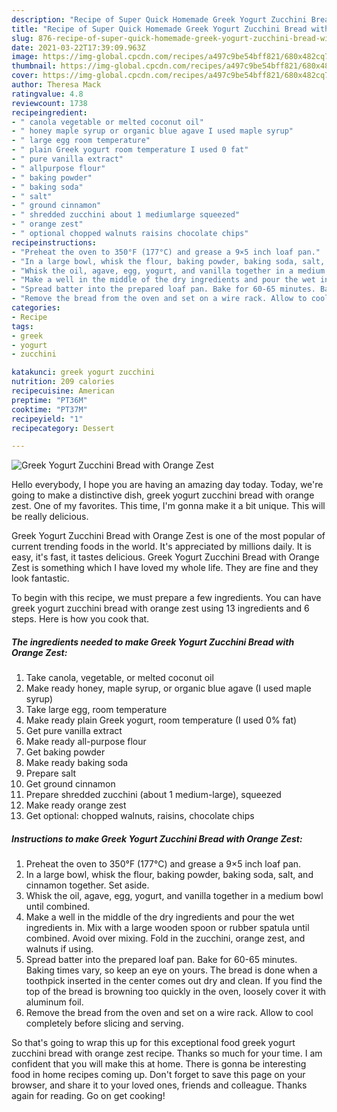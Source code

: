 ```yaml
---
description: "Recipe of Super Quick Homemade Greek Yogurt Zucchini Bread with Orange Zest"
title: "Recipe of Super Quick Homemade Greek Yogurt Zucchini Bread with Orange Zest"
slug: 876-recipe-of-super-quick-homemade-greek-yogurt-zucchini-bread-with-orange-zest
date: 2021-03-22T17:39:09.963Z
image: https://img-global.cpcdn.com/recipes/a497c9be54bff821/680x482cq70/greek-yogurt-zucchini-bread-with-orange-zest-recipe-main-photo.jpg
thumbnail: https://img-global.cpcdn.com/recipes/a497c9be54bff821/680x482cq70/greek-yogurt-zucchini-bread-with-orange-zest-recipe-main-photo.jpg
cover: https://img-global.cpcdn.com/recipes/a497c9be54bff821/680x482cq70/greek-yogurt-zucchini-bread-with-orange-zest-recipe-main-photo.jpg
author: Theresa Mack
ratingvalue: 4.8
reviewcount: 1738
recipeingredient:
- " canola vegetable or melted coconut oil"
- " honey maple syrup or organic blue agave I used maple syrup"
- " large egg room temperature"
- " plain Greek yogurt room temperature I used 0 fat"
- " pure vanilla extract"
- " allpurpose flour"
- " baking powder"
- " baking soda"
- " salt"
- " ground cinnamon"
- " shredded zucchini about 1 mediumlarge squeezed"
- " orange zest"
- " optional chopped walnuts raisins chocolate chips"
recipeinstructions:
- "Preheat the oven to 350°F (177°C) and grease a 9×5 inch loaf pan."
- "In a large bowl, whisk the flour, baking powder, baking soda, salt, and cinnamon together. Set aside."
- "Whisk the oil, agave, egg, yogurt, and vanilla together in a medium bowl until combined."
- "Make a well in the middle of the dry ingredients and pour the wet ingredients in. Mix with a large wooden spoon or rubber spatula until combined. Avoid over mixing. Fold in the zucchini, orange zest, and walnuts if using."
- "Spread batter into the prepared loaf pan. Bake for 60-65 minutes. Baking times vary, so keep an eye on yours. The bread is done when a toothpick inserted in the center comes out dry and clean. If you find the top of the bread is browning too quickly in the oven, loosely cover it with aluminum foil."
- "Remove the bread from the oven and set on a wire rack. Allow to cool completely before slicing and serving."
categories:
- Recipe
tags:
- greek
- yogurt
- zucchini

katakunci: greek yogurt zucchini 
nutrition: 209 calories
recipecuisine: American
preptime: "PT36M"
cooktime: "PT37M"
recipeyield: "1"
recipecategory: Dessert

---
```



![Greek Yogurt Zucchini Bread with Orange Zest](https://img-global.cpcdn.com/recipes/a497c9be54bff821/680x482cq70/greek-yogurt-zucchini-bread-with-orange-zest-recipe-main-photo.jpg)

Hello everybody, I hope you are having an amazing day today. Today, we're going to make a distinctive dish, greek yogurt zucchini bread with orange zest. One of my favorites. This time, I'm gonna make it a bit unique. This will be really delicious.



Greek Yogurt Zucchini Bread with Orange Zest is one of the most popular of current trending foods in the world. It's appreciated by millions daily. It is easy, it's fast, it tastes delicious. Greek Yogurt Zucchini Bread with Orange Zest is something which I have loved my whole life. They are fine and they look fantastic.


To begin with this recipe, we must prepare a few ingredients. You can have greek yogurt zucchini bread with orange zest using 13 ingredients and 6 steps. Here is how you cook that.

<!--inarticleads1-->

##### The ingredients needed to make Greek Yogurt Zucchini Bread with Orange Zest:

1. Take  canola, vegetable, or melted coconut oil
1. Make ready  honey, maple syrup, or organic blue agave (I used maple syrup)
1. Take  large egg, room temperature
1. Make ready  plain Greek yogurt, room temperature (I used 0% fat)
1. Get  pure vanilla extract
1. Make ready  all-purpose flour
1. Get  baking powder
1. Make ready  baking soda
1. Prepare  salt
1. Get  ground cinnamon
1. Prepare  shredded zucchini (about 1 medium-large), squeezed
1. Make ready  orange zest
1. Get  optional: chopped walnuts, raisins, chocolate chips




<!--inarticleads2-->

##### Instructions to make Greek Yogurt Zucchini Bread with Orange Zest:

1. Preheat the oven to 350°F (177°C) and grease a 9×5 inch loaf pan.
1. In a large bowl, whisk the flour, baking powder, baking soda, salt, and cinnamon together. Set aside.
1. Whisk the oil, agave, egg, yogurt, and vanilla together in a medium bowl until combined.
1. Make a well in the middle of the dry ingredients and pour the wet ingredients in. Mix with a large wooden spoon or rubber spatula until combined. Avoid over mixing. Fold in the zucchini, orange zest, and walnuts if using.
1. Spread batter into the prepared loaf pan. Bake for 60-65 minutes. Baking times vary, so keep an eye on yours. The bread is done when a toothpick inserted in the center comes out dry and clean. If you find the top of the bread is browning too quickly in the oven, loosely cover it with aluminum foil.
1. Remove the bread from the oven and set on a wire rack. Allow to cool completely before slicing and serving.




So that's going to wrap this up for this exceptional food greek yogurt zucchini bread with orange zest recipe. Thanks so much for your time. I am confident that you will make this at home. There is gonna be interesting food in home recipes coming up. Don't forget to save this page on your browser, and share it to your loved ones, friends and colleague. Thanks again for reading. Go on get cooking!
